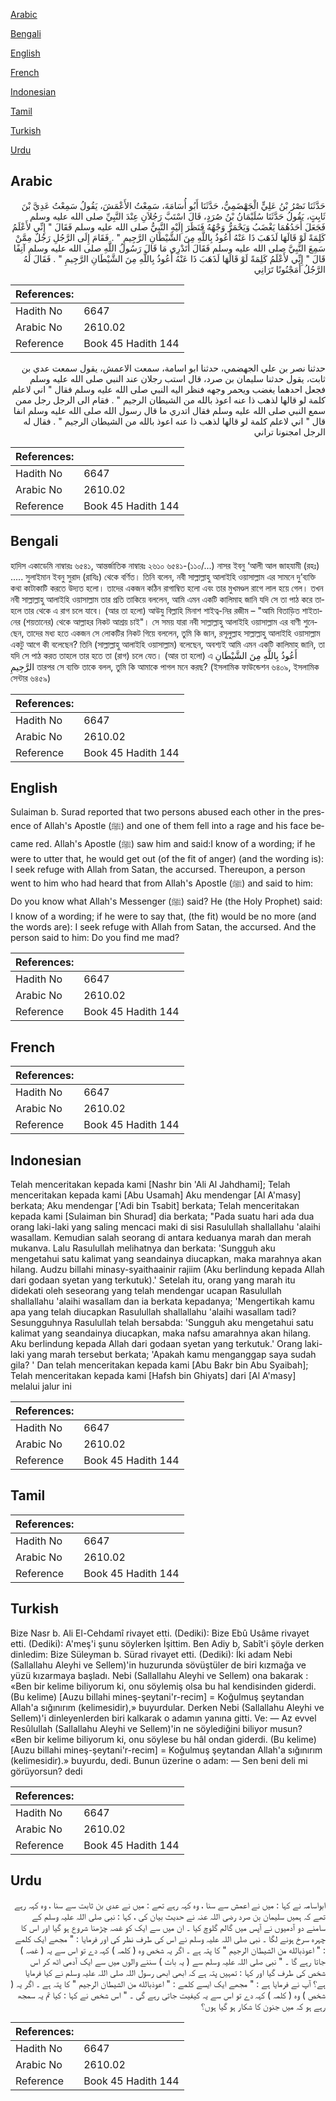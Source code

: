 [Arabic](#arabic)

[Bengali](#bengali)

[English](#english)

[French](#french)

[Indonesian](#indonesian)

[Tamil](#tamil)

[Turkish](#turkish)

[Urdu](#urdu)

## Arabic


<div dir="rtl" lang="ar" style={{fontSize:'larger',backgroundColor:'#f8f9fa',padding:20}}>
حَدَّثَنَا نَصْرُ بْنُ عَلِيٍّ الْجَهْضَمِيُّ، حَدَّثَنَا أَبُو أُسَامَةَ، سَمِعْتُ الأَعْمَشَ، يَقُولُ سَمِعْتُ عَدِيَّ بْنَ ثَابِتٍ، يَقُولُ حَدَّثَنَا سُلَيْمَانُ بْنُ صُرَدٍ، قَالَ اسْتَبَّ رَجُلاَنِ عِنْدَ النَّبِيِّ صلى الله عليه وسلم فَجَعَلَ أَحَدُهُمَا يَغْضَبُ وَيَحْمَرُّ وَجْهُهُ فَنَظَرَ إِلَيْهِ النَّبِيُّ صلى الله عليه وسلم فَقَالَ ‏"‏ إِنِّي لأَعْلَمُ كَلِمَةً لَوْ قَالَهَا لَذَهَبَ ذَا عَنْهُ أَعُوذُ بِاللَّهِ مِنَ الشَّيْطَانِ الرَّجِيمِ ‏"‏ ‏.‏ فَقَامَ إِلَى الرَّجُلِ رَجُلٌ مِمَّنْ سَمِعَ النَّبِيَّ صلى الله عليه وسلم فَقَالَ أَتَدْرِي مَا قَالَ رَسُولُ اللَّهِ صلى الله عليه وسلم آنِفًا قَالَ ‏"‏ إِنِّي لأَعْلَمُ كَلِمَةً لَوْ قَالَهَا لَذَهَبَ ذَا عَنْهُ أَعُوذُ بِاللَّهِ مِنَ الشَّيْطَانِ الرَّجِيمِ ‏"‏ ‏.‏ فَقَالَ لَهُ الرَّجُلُ أَمَجْنُونًا تَرَانِي
</div>
<div style={{backgroundColor:'#f8f9fa',padding:20, marginBottom: 10}}><table> <thead> <tr> <th>References:</th> <th></th> </tr> </thead> <tbody><tr><td>Hadith No</td><td>6647</td></tr><tr><td>Arabic No</td><td>2610.02</td></tr><tr><td>Reference</td><td>Book 45 Hadith 144</td></tr></tbody></table></div>


<div dir="rtl" lang="ar" style={{fontSize:'larger',backgroundColor:'#f8f9fa',padding:20}}>
حدثنا نصر بن علي الجهضمي، حدثنا ابو اسامة، سمعت الاعمش، يقول سمعت عدي بن ثابت، يقول حدثنا سليمان بن صرد، قال استب رجلان عند النبي صلى الله عليه وسلم فجعل احدهما يغضب ويحمر وجهه فنظر اليه النبي صلى الله عليه وسلم فقال " اني لاعلم كلمة لو قالها لذهب ذا عنه اعوذ بالله من الشيطان الرجيم " . فقام الى الرجل رجل ممن سمع النبي صلى الله عليه وسلم فقال اتدري ما قال رسول الله صلى الله عليه وسلم انفا قال " اني لاعلم كلمة لو قالها لذهب ذا عنه اعوذ بالله من الشيطان الرجيم " . فقال له الرجل امجنونا تراني
</div>
<div style={{backgroundColor:'#f8f9fa',padding:20, marginBottom: 10}}><table> <thead> <tr> <th>References:</th> <th></th> </tr> </thead> <tbody><tr><td>Hadith No</td><td>6647</td></tr><tr><td>Arabic No</td><td>2610.02</td></tr><tr><td>Reference</td><td>Book 45 Hadith 144</td></tr></tbody></table></div>

## Bengali


<div dir="ltr" lang="bn" style={{fontSize:'larger',backgroundColor:'#f8f9fa',padding:20}}>
হাদিস একাডেমি নাম্বারঃ ৬৫৪১, আন্তর্জাতিক নাম্বারঃ ২৬১০ ৬৫৪১-(১১০/...) নাসর ইবনু ‘আলী আল জাহযামী (রহঃ) ..... সুলাইমান ইবনু সুরাদ (রাযিঃ) থেকে বর্ণিত। তিনি বলেন, নবী সাল্লাল্লাহু আলাইহি ওয়াসাল্লাম এর সামনে দু’ব্যক্তি কথা কাটাকাটি করতে উদ্যত হলো। তাদের একজন কঠিন রাগাম্বিত হলো এবং তার মুখমণ্ডল রাগে লাল হয়ে গেল। তখন নবী সাল্লাল্লাহু আলাইহি ওয়াসাল্লাম তার প্রতি তাকিয়ে বললেন, আমি এমন একটি কালিমাহ জানি যদি সে তা পাঠ করে তাহলে তার থেকে এ রাগ চলে যাবে। (আর তা হলো) আউযু বিল্লাহি মিনাশ শাইত্ব-নির রজীম – "আমি বিতাড়িত শাইতানের (শয়তানের) থেকে আল্লাহর নিকট আশ্রয় চাই"। সে সময় যারা নবী সাল্লাল্লাহু আলাইহি ওয়াসাল্লাম এর বাণী শুনেছেন, তাদের মধ্য হতে একজন সে লোকটির নিকট গিয়ে বললেন, তুমি কি জান, রসূলুল্লাহ সাল্লাল্লাহু আলাইহি ওয়াসাল্লাম একটু আগে কী বলেছেন? তিনি (সাল্লাল্লাহু আলাইহি ওয়াসাল্লাম) বলেছেন, অবশ্যই আমি এমন একটি কালিমাহ জানি, তা যদি সে পাঠ করত তাহলে তার হতে তা (রাগ) চলে যেত। (আর তা হলো) এ أَعُوذُ بِاللَّهِ مِنَ الشَّيْطَانِ الرَّجِيمِ তারপর সে ব্যক্তি তাকে বলল, তুমি কি আমাকে পাগল মনে করছ? (ইসলামিক ফাউন্ডেশন ৬৪০৯, ইসলামিক সেন্টার ৬৪৫৯)
</div>
<div style={{backgroundColor:'#f8f9fa',padding:20, marginBottom: 10}}><table> <thead> <tr> <th>References:</th> <th></th> </tr> </thead> <tbody><tr><td>Hadith No</td><td>6647</td></tr><tr><td>Arabic No</td><td>2610.02</td></tr><tr><td>Reference</td><td>Book 45 Hadith 144</td></tr></tbody></table></div>

## English


<div dir="ltr" lang="en" style={{fontSize:'larger',backgroundColor:'#f8f9fa',padding:20}}>
Sulaiman b. Surad reported that two persons abused each other in the presence of Allah's Apostle (ﷺ) and one of them fell into a rage and his face became red. Allah's Apostle (ﷺ) saw him and said:I know of a wording; if he were to utter that, he would get out (of the fit of anger) (and the wording is): I seek refuge with Allah from Satan, the accursed. Thereupon, a person went to him who had heard that from Allah's Apostle (ﷺ) and said to him: Do you know what Allah's Messenger (ﷺ) said? He (the Holy Prophet) said: I know of a wording; if he were to say that, (the fit) would be no more (and the words are): I seek refuge with Allah from Satan, the accursed. And the person said to him: Do you find me mad?
</div>
<div style={{backgroundColor:'#f8f9fa',padding:20, marginBottom: 10}}><table> <thead> <tr> <th>References:</th> <th></th> </tr> </thead> <tbody><tr><td>Hadith No</td><td>6647</td></tr><tr><td>Arabic No</td><td>2610.02</td></tr><tr><td>Reference</td><td>Book 45 Hadith 144</td></tr></tbody></table></div>

## French


<div dir="ltr" lang="fr" style={{fontSize:'larger',backgroundColor:'#f8f9fa',padding:20}}>

</div>
<div style={{backgroundColor:'#f8f9fa',padding:20, marginBottom: 10}}><table> <thead> <tr> <th>References:</th> <th></th> </tr> </thead> <tbody><tr><td>Hadith No</td><td>6647</td></tr><tr><td>Arabic No</td><td>2610.02</td></tr><tr><td>Reference</td><td>Book 45 Hadith 144</td></tr></tbody></table></div>

## Indonesian


<div dir="ltr" lang="id" style={{fontSize:'larger',backgroundColor:'#f8f9fa',padding:20}}>
Telah menceritakan kepada kami [Nashr bin 'Ali Al Jahdhami]; Telah menceritakan kepada kami [Abu Usamah] Aku mendengar [Al A'masy] berkata; Aku mendengar ['Adi bin Tsabit] berkata; Telah menceritakan kepada kami [Sulaiman bin Shurad] dia berkata; "Pada suatu hari ada dua orang laki-laki yang saling mencaci maki di sisi Rasulullah shallallahu 'alaihi wasallam. Kemudian salah seorang di antara keduanya marah dan merah mukanva. Lalu Rasulullah melihatnya dan berkata: 'Sungguh aku mengetahui satu kalimat yang seandainya diucapkan, maka marahnya akan hilang. Audzu billahi minasy-syaithaainir rajiim (Aku berlindung kepada Allah dari godaan syetan yang terkutuk).' Setelah itu, orang yang marah itu didekati oleh seseorang yang telah mendengar ucapan Rasulullah shallallahu 'alaihi wasallam dan ia berkata kepadanya; 'Mengertikah kamu apa yang telah diucapkan Rasulullah shallallahu 'alaihi wasallam tadi? Sesungguhnya Rasulullah telah bersabda: 'Sungguh aku mengetahui satu kalimat yang seandainya diucapkan, maka nafsu amarahnya akan hilang. Aku berlindung kepada Allah dari godaan syetan yang terkutuk.' Orang laki-laki yang marah tersebut berkata; 'Apakah kamu menganggap saya sudah gila? ' Dan telah menceritakan kepada kami [Abu Bakr bin Abu Syaibah]; Telah menceritakan kepada kami [Hafsh bin Ghiyats] dari [Al A'masy] melalui jalur ini
</div>
<div style={{backgroundColor:'#f8f9fa',padding:20, marginBottom: 10}}><table> <thead> <tr> <th>References:</th> <th></th> </tr> </thead> <tbody><tr><td>Hadith No</td><td>6647</td></tr><tr><td>Arabic No</td><td>2610.02</td></tr><tr><td>Reference</td><td>Book 45 Hadith 144</td></tr></tbody></table></div>

## Tamil


<div dir="ltr" lang="ta" style={{fontSize:'larger',backgroundColor:'#f8f9fa',padding:20}}>

</div>
<div style={{backgroundColor:'#f8f9fa',padding:20, marginBottom: 10}}><table> <thead> <tr> <th>References:</th> <th></th> </tr> </thead> <tbody><tr><td>Hadith No</td><td>6647</td></tr><tr><td>Arabic No</td><td>2610.02</td></tr><tr><td>Reference</td><td>Book 45 Hadith 144</td></tr></tbody></table></div>

## Turkish


<div dir="ltr" lang="tr" style={{fontSize:'larger',backgroundColor:'#f8f9fa',padding:20}}>
Bize Nasr b. Ali El-Cehdamî rivayet etti. (Dediki): Bize Ebû Usâme rivayet etti. (Dediki): A'meş'i şunu söylerken İşittim. Ben Adiy b, Sabît'i şöyle derken dinledim: Bize Süleyman b. Sürad rivayet etti. (Dediki): İki adam Nebi (Sallallahu Aleyhi ve Sellem)'in huzurunda sövüştüler de biri kızmağa ve yüzü kızarmaya başladı. Nebi (Sallallahu Aleyhi ve Sellem) ona bakarak : «Ben bir kelime biliyorum ki, onu söylemiş olsa bu hal kendisinden giderdi. (Bu kelime) [Auzu billahi mineş-şeytani'r-recim] = Koğulmuş şeytandan Allah'a sığınırım (kelimesidir),» buyurdular. Derken Nebi (Sallallahu Aleyhi ve Sellem)'i dinleyenlerden biri kalkarak o adamın yanına gitti. Ve: — Az evvel Resûlullah (Sallallahu Aleyhi ve Sellem)'in ne söylediğini biliyor musun? «Ben bir kelime biliyorum ki, onu söylese bu hâl ondan giderdi. (Bu kelime) [Auzu billahi mineş-şeytani'r-recim] = Koğulmuş şeytandan Allah'a sığınırım (kelimesidir).» buyurdu, dedi. Bunun üzerine o adam: — Sen beni deli mi görüyorsun? dedi
</div>
<div style={{backgroundColor:'#f8f9fa',padding:20, marginBottom: 10}}><table> <thead> <tr> <th>References:</th> <th></th> </tr> </thead> <tbody><tr><td>Hadith No</td><td>6647</td></tr><tr><td>Arabic No</td><td>2610.02</td></tr><tr><td>Reference</td><td>Book 45 Hadith 144</td></tr></tbody></table></div>

## Urdu


<div dir="rtl" lang="ur" style={{fontSize:'larger',backgroundColor:'#f8f9fa',padding:20}}>
ابواسامہ نے کہا : میں نے اعمش سے سنا ، وہ کہہ رہے تھے : میں نے عدی بن ثابت سے سنا ، وہ کہہ رہے تھے کہ ہمیں سلیمان بن صرد رضی اللہ عنہ نے حدیث بیان کی ، کہا : نبی صلی اللہ علیہ وسلم کے سامنے دو آدمیوں نے آپس میں گالم گلوچ کیا ۔ ان میں سے ایک کو غصہ چڑھنا شروع ہو گیا اور اس کا چہرہ سرخ ہونے لگا ۔ نبی صلی اللہ علیہ وسلم نے اس کی طرف نظر کی اور فرمایا : " مجھے ایک کلمے : " اعوذبالله من الشيطان الرجيم " کا پتہ ہے ۔ اگر یہ شخص وہ ( کلمہ ) کہہ دے تو اس سے یہ ( غصہ ) جاتا رہے گا ۔ " نبی صلی اللہ علیہ وسلم سے ( یہ بات ) سننے والوں میں سے ایک آدمی اٹھ کر اس شخص کی طرف گیا اور کہا : تمہیں پتہ ہے کہ ابھی ابھی رسول اللہ صلی اللہ علیہ وسلم نے کیا فرمایا ہے؟ آپ نے فرمایا ہے : " مجھے ایک ایسے کلمے : " اعوذبالله من الشيطان الرجيم " کا پتہ ہے ۔ اگر یہ ( شخص ) وہ ( کلمہ ) کہہ دے تو اس سے یہ کیفیت جاتی رہے گی ۔ " اس شخص نے کہا : کیا تم یہ سمجھ رہے ہو کہ میں جنون کا شکار ہو گیا ہوں؟
</div>
<div style={{backgroundColor:'#f8f9fa',padding:20, marginBottom: 10}}><table> <thead> <tr> <th>References:</th> <th></th> </tr> </thead> <tbody><tr><td>Hadith No</td><td>6647</td></tr><tr><td>Arabic No</td><td>2610.02</td></tr><tr><td>Reference</td><td>Book 45 Hadith 144</td></tr></tbody></table></div>